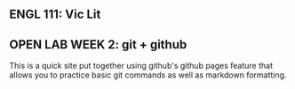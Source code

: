 ## ENGL 111: Vic Lit
## OPEN LAB WEEK 2: git + github

This is a quick site put together using github's github pages feature that allows you to practice basic git commands as well as markdown formatting.



